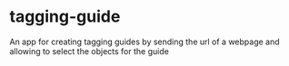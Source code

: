 # tagging-guide
An app for creating tagging guides by sending the url of a webpage and allowing to select the objects for the guide

